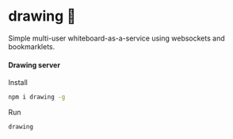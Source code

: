 # drawing :art:
Simple multi-user whiteboard-as-a-service using websockets and bookmarklets.

#### Drawing server
Install
```sh
npm i drawing -g
```
Run
```sh
drawing
```
